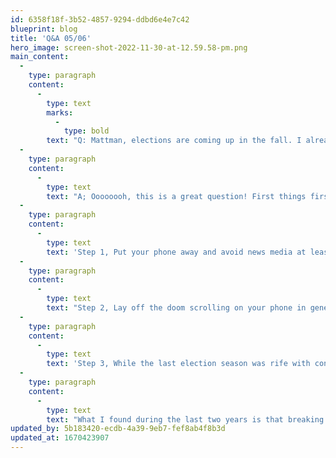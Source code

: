 ```yaml
---
id: 6358f18f-3b52-4857-9294-ddbd6e4e7c42
blueprint: blog
title: 'Q&A 05/06'
hero_image: screen-shot-2022-11-30-at-12.59.58-pm.png
main_content:
  -
    type: paragraph
    content:
      -
        type: text
        marks:
          -
            type: bold
        text: "Q: Mattman, elections are coming up in the fall. I already see signs on all the corners. I can't stand the election seasons. I get super stressed out. What do you do during stressful times like these?"
  -
    type: paragraph
    content:
      -
        type: text
        text: "A; Oooooooh, this is a great question! First things first, I highly recommend registering to vote and voting!! This is super important to do! Don't hesitate or procrastinate! Fall asleep quickly by doing your part as an American Citizen :) Now onto the stress part. This has been a hot button issue ever since the 2020 pandemic shutdown. Our phones, social media and media in general can be a tsunami of stress. So let's do this step by step."
  -
    type: paragraph
    content:
      -
        type: text
        text: 'Step 1, Put your phone away and avoid news media at least 30 minutes before bed. Good news does n to come in late and bright screens stop your body from producing melatonin. Melatonin is the hormone that is responsible for you falling asleep!!'
  -
    type: paragraph
    content:
      -
        type: text
        text: "Step 2, Lay off the doom scrolling on your phone in general! If you don't know what doomscrolling is, google it! If your Facebook or Instagram feed is littered with negativity, you need to click unfollow! Those posts are energy vampires! They feed their negativity by absorbing your positivity! If you need help figuring our how to navigate your social media filters to reduce unwanted posts, I am glad to assist!"
  -
    type: paragraph
    content:
      -
        type: text
        text: 'Step 3, While the last election season was rife with conflict between political parties online, in person, I saw a different narrative. If the news and social media has got you down, seek out a way to connect with people in your community! The drama of politics online can make it seem like there is no way we can like side by side. In reality, we do everyday and we all share many overlapping value to help one another. Need help finding a way to connect? I can assist!'
  -
    type: paragraph
    content:
      -
        type: text
        text: "What I found during the last two years is that breaking old habits like spending time online and creating new habits of being more involved, I help my stress low and my hopes high!! Stress is a huge reason we lose sleep at night. Don't let election cycle energy vampires steal your sleep cycles! When you need information, seek it our. The rest of the time, keep the drama at a distance and connect with your community! That is how you sleep like a superhero! Text me at 704-498-4451. If you need help with step 2 and 3! I'm here to help because that's what superheroes do!!"
updated_by: 5b183420-ecdb-4a39-9eb7-fef8ab4f8b3d
updated_at: 1670423907
---
```

